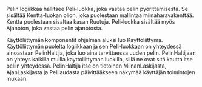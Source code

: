 Pelin logiikkaa hallitsee Peli-luokka, joka vastaa pelin pyörittämisestä. Se sisältää Kentta-luokan olion, joka puolestaan mallintaa miinaharavakenttää. Kentta puolestaan sisaltaa kasan Ruutuja. Peli-luokka sisältää myös Ajanoton, joka vastaa pelin ajanotosta.

Käyttöliittymän komponentit ohjelman aluksi luo Kayttoliittyma. Käyttöliittymän puolelta logiikkaan ja sen Peli-luokkaan on yhteydessä ainoastaan PelinHaltija, joka luo aina tarvittaessa uuden pelin. PelinHaltijaan on yhteys kaikilla muilla kayttoliittyman luokilla, sillä ne ovat sitä kautta itse peliin yhteydessä. PelinHaltija itse on tietoinen MiinanLaskijasta, AjanLaskijasta ja Pelilaudasta päivittääkseen näkymää käyttäjän toimintojen mukaan.